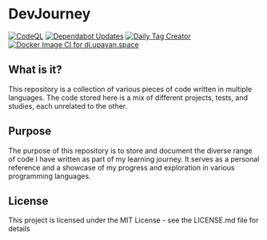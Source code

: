 # DevJourney
[![CodeQL](https://github.com/upayanmazumder/DevJourney/actions/workflows/github-code-scanning/codeql/badge.svg)](https://github.com/upayanmazumder/DevJourney/actions/workflows/github-code-scanning/codeql) [![Dependabot Updates](https://github.com/upayanmazumder/DevJourney/actions/workflows/dependabot/dependabot-updates/badge.svg)](https://github.com/upayanmazumder/DevJourney/actions/workflows/dependabot/dependabot-updates) [![Daily Tag Creator](https://github.com/upayanmazumder/DevJourney/actions/workflows/daily%20tag%20creator.yml/badge.svg)](https://github.com/upayanmazumder/DevJourney/actions/workflows/daily%20tag%20creator.yml) [![Docker Image CI for dj.upayan.space](https://github.com/upayanmazumder/DevJourney/actions/workflows/docker%20dj_upayan_space.yml/badge.svg)](https://github.com/upayanmazumder/DevJourney/actions/workflows/docker%20dj_upayan_space.yml)
## What is it?

This repository is a collection of various pieces of code written in multiple languages. The code stored here is a mix of different projects, tests, and studies, each unrelated to the other.

## Purpose

The purpose of this repository is to store and document the diverse range of code I have written as part of my learning journey. It serves as a personal reference and a showcase of my progress and exploration in various programming languages.

## License

This project is licensed under the MIT License - see the LICENSE.md file for details
